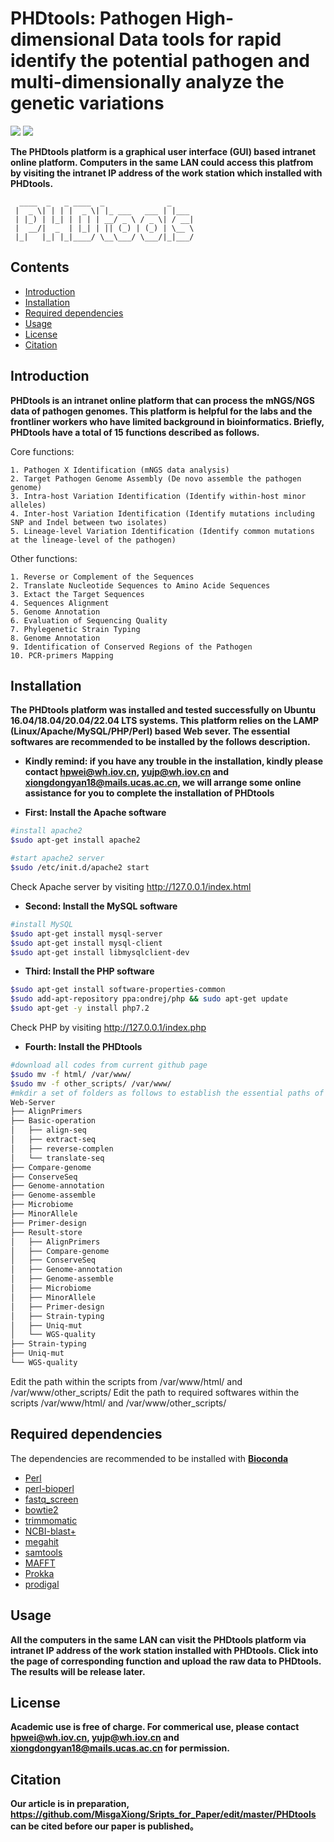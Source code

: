 # PHDtools: Pathogen High-dimensional Data tools for rapid identify the potential pathogen and multi-dimensionally analyze the genetic variations
![](https://img.shields.io/badge/Platform-Linux|Ubuntu(16.04~22.04)-green)
![](https://img.shields.io/badge/Install_with-|github-orange)

**The PHDtools platform is a graphical user interface (GUI) based intranet online platform. Computers in the same LAN could access this platfrom by visiting the intranet IP address of the work station which installed with PHDtools.**

```
  ____  _   _ ____  _              _     
 |  _ \| | | |  _ \| |_ ___   ___ | |___ 
 | |_) | |_| | | | | __/ _ \ / _ \| / __|
 |  __/|  _  | |_| | || (_) | (_) | \__ \
 |_|   |_| |_|____/ \__\___/ \___/|_|___/
```                                      

## Contents

- [Introduction](#introduction)
- [Installation](#installation)
- [Required dependencies](#required-dependencies)
- [Usage](#usage)
- [License](#license)
- [Citation](#citation)

## Introduction
**PHDtools is an intranet online platform that can process the mNGS/NGS data of pathogen genomes. This platform is helpful for the labs and the frontliner workers who have limited background in bioinformatics. Briefly, PHDtools have a total of 15 functions described as follows.**

Core functions:
```
1. Pathogen X Identification (mNGS data analysis)
2. Target Pathogen Genome Assembly (De novo assemble the pathogen genome)
3. Intra-host Variation Identification (Identify within-host minor alleles)
4. Inter-host Variation Identification (Identify mutations including SNP and Indel between two isolates)
5. Lineage-level Variation Identification (Identify common mutations at the lineage-level of the pathogen)
```
Other functions:
```
1. Reverse or Complement of the Sequences
2. Translate Nucleotide Sequences to Amino Acide Sequences
3. Extact the Target Sequences
4. Sequences Alignment
5. Genome Annotation
6. Evaluation of Sequencing Quality
7. Phylegenetic Strain Typing
8. Genome Annotation
9. Identification of Conserved Regions of the Pathogen
10. PCR-primers Mapping
```

## Installation
**The PHDtools platform was installed and tested successfully on Ubuntu 16.04/18.04/20.04/22.04 LTS systems. This platform relies on the LAMP (Linux/Apache/MySQL/PHP/Perl) based Web sever. The essential softwares are recommended to be installed by the follows description.**

- __Kindly remind: if you have any trouble in the installation, kindly please contact hpwei@wh.iov.cn, yujp@wh.iov.cn and xiongdongyan18@mails.ucas.ac.cn, we will arrange some online assistance for you to complete the installation of PHDtools__

- __First: Install the Apache software__

```bash
#install apache2
$sudo apt-get install apache2

#start apache2 server
$sudo /etc/init.d/apache2 start
```

Check Apache server by visiting http://127.0.0.1/index.html

- __Second: Install the MySQL software__

```bash
#install MySQL
$sudo apt-get install mysql-server
$sudo apt-get install mysql-client
$sudo apt-get install libmysqlclient-dev
```

- __Third: Install the PHP software__

```bash
$sudo apt-get install software-properties-common
$sudo add-apt-repository ppa:ondrej/php && sudo apt-get update
$sudo apt-get -y install php7.2
```

Check PHP by visiting http://127.0.0.1/index.php

- __Fourth: Install the PHDtools__

```bash
#download all codes from current github page
$sudo mv -f html/ /var/www/
$sudo mv -f other_scripts/ /var/www/
#mkdir a set of folders as follows to establish the essential paths of PHDtools in your ~/ or home folders
Web-Server
├── AlignPrimers
├── Basic-operation
│   ├── align-seq
│   ├── extract-seq
│   ├── reverse-complen
│   └── translate-seq
├── Compare-genome
├── ConserveSeq
├── Genome-annotation
├── Genome-assemble
├── Microbiome
├── MinorAllele
├── Primer-design
├── Result-store
│   ├── AlignPrimers
│   ├── Compare-genome
│   ├── ConserveSeq
│   ├── Genome-annotation
│   ├── Genome-assemble
│   ├── Microbiome
│   ├── MinorAllele
│   ├── Primer-design
│   ├── Strain-typing
│   ├── Uniq-mut
│   └── WGS-quality
├── Strain-typing
├── Uniq-mut
└── WGS-quality
```

Edit the path within the scripts from /var/www/html/ and /var/www/other_scripts/
Edit the path to required softwares within the scripts /var/www/html/ and /var/www/other_scripts/

## Required dependencies
The dependencies are recommended to be installed with __[Bioconda](https://bioconda.github.io/index.html)__
- [Perl](http://www.perl.org/get.html)
- [perl-bioperl](http://metacpan.org/pod/BioPerl)
- [fastq_screen](https://www.bioinformatics.babraham.ac.uk/projects/download.html#fastqscreen)
- [bowtie2](https://github.com/BenLangmead/bowtie2)
- [trimmomatic](http://www.usadellab.org/cms/?page=trimmomatic)
- [NCBI-blast+](https://blast.ncbi.nlm.nih.gov/Blast.cgi?CMD=Web&PAGE_TYPE=BlastDocs&DOC_TYPE=Download)
- [megahit](https://github.com/voutcn/megahit)
- [samtools](https://github.com/samtools/samtools)
- [MAFFT](https://mafft.cbrc.jp/alignment/software/)
- [Prokka](https://github.com/tseemann/prokka)
- [prodigal](https://github.com/hyattpd/Prodigal)

## Usage
**All the computers in the same LAN can visit the PHDtools platform via intranet IP address of the work station installed with PHDtools. Click into the page of corresponding function and upload the raw data to PHDtools. The results will be release later.**

## License
**Academic use is free of charge. For commerical use, please contact hpwei@wh.iov.cn, yujp@wh.iov.cn and xiongdongyan18@mails.ucas.ac.cn for permission.**

## Citation
**Our article is in preparation, https://github.com/MisgaXiong/Sripts_for_Paper/edit/master/PHDtools can be cited before our paper is published。**
